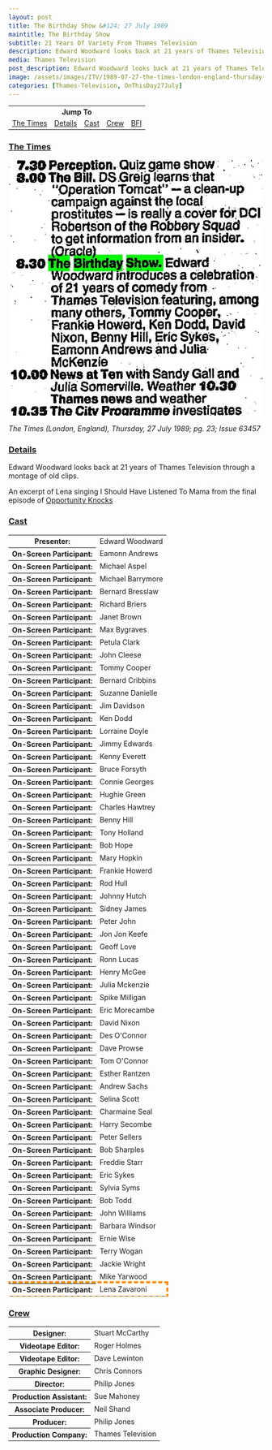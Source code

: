 ```yaml
---
layout: post
title: The Birthday Show &#124; 27 July 1989
maintitle: The Birthday Show
subtitle: 21 Years Of Variety From Thames Television
description: Edward Woodward looks back at 21 years of Thames Television through a montage of old clips. An excerpt of Lena singing I Should Have Listened To Mama from the final episode of Opportunity Knocks is shown.
media: Thames Television
post_description: Edward Woodward looks back at 21 years of Thames Television through a montage of old clips. An excerpt of Lena singing I Should Have Listened To Mama from the final episode of Opportunity Knocks is shown.
image: /assets/images/ITV/1989-07-27-the-times-london-england-thursday-page-23-200x200.png
categories: [Thames-Television, OnThisDay27July]
---
```


<table style="text-align:center;">
<tr><th colspan="5">Jump To</th></tr>

<tr>
<td><a href="#the-times">The Times</a></td>
<td><a href="#details">Details</a></td>
<td><a href="#cast">Cast</a></td>
<td><a href="#crew">Crew</a></td>
<td><a href="https://www.bfi.org.uk/films-tv-people/4ce2b79d412be">BFI</a></td>
</tr>
</table>

### [The Times](#times)
![](/assets/images/ITV/1989-07-27-the-times-london-england-thursday-page-23.jpg)

<cite>The Times (London, England), Thursday, 27 July 1989; pg. 23; Issue 63457</cite>

### [Details](details)
Edward Woodward looks back at 21 years of Thames Television through a montage of old clips.

An excerpt of Lena singing I Should Have Listened To Mama from the final episode of [Opportunity Knocks](/1978-03-20-opportunity-knocks)

### [Cast](cast)
<table>
<tr><th>Presenter:</th><td>Edward Woodward</td></tr>
<tr><th>On-Screen Participant:</th><td>Eamonn Andrews</td></tr>
<tr><th>On-Screen Participant:</th><td>Michael Aspel</td></tr>
<tr><th>On-Screen Participant:</th><td>Michael Barrymore</td></tr>
<tr><th>On-Screen Participant:</th><td>Bernard Bresslaw</td></tr>
<tr><th>On-Screen Participant:</th><td>Richard Briers</td></tr>
<tr><th>On-Screen Participant:</th><td>Janet Brown</td></tr>
<tr><th>On-Screen Participant:</th><td>Max Bygraves</td></tr>
<tr><th>On-Screen Participant:</th><td>Petula Clark</td></tr>
<tr><th>On-Screen Participant:</th><td>John Cleese</td></tr>
<tr><th>On-Screen Participant:</th><td>Tommy Cooper</td></tr>
<tr><th>On-Screen Participant:</th><td>Bernard Cribbins</td></tr>
<tr><th>On-Screen Participant:</th><td>Suzanne Danielle</td></tr>
<tr><th>On-Screen Participant:</th><td>Jim Davidson</td></tr>
<tr><th>On-Screen Participant:</th><td>Ken Dodd</td></tr>
<tr><th>On-Screen Participant:</th><td>Lorraine Doyle</td></tr>
<tr><th>On-Screen Participant:</th><td>Jimmy Edwards</td></tr>
<tr><th>On-Screen Participant:</th><td>Kenny Everett</td></tr>
<tr><th>On-Screen Participant:</th><td>Bruce Forsyth</td></tr>
<tr><th>On-Screen Participant:</th><td>Connie Georges</td></tr>
<tr><th>On-Screen Participant:</th><td>Hughie Green</td></tr>
<tr><th>On-Screen Participant:</th><td>Charles Hawtrey</td></tr>
<tr><th>On-Screen Participant:</th><td>Benny Hill</td></tr>
<tr><th>On-Screen Participant:</th><td>Tony Holland</td></tr>
<tr><th>On-Screen Participant:</th><td>Bob Hope</td></tr>
<tr><th>On-Screen Participant:</th><td>Mary Hopkin</td></tr>
<tr><th>On-Screen Participant:</th><td>Frankie Howerd</td></tr>
<tr><th>On-Screen Participant:</th><td>Rod Hull</td></tr>
<tr><th>On-Screen Participant:</th><td>Johnny Hutch</td></tr>
<tr><th>On-Screen Participant:</th><td>Sidney James</td></tr>
<tr><th>On-Screen Participant:</th><td>Peter John</td></tr>
<tr><th>On-Screen Participant:</th><td>Jon Jon Keefe</td></tr>
<tr><th>On-Screen Participant:</th><td>Geoff Love</td></tr>
<tr><th>On-Screen Participant:</th><td>Ronn Lucas</td></tr>
<tr><th>On-Screen Participant:</th><td>Henry McGee</td></tr>
<tr><th>On-Screen Participant:</th><td>Julia Mckenzie</td></tr>
<tr><th>On-Screen Participant:</th><td>Spike Milligan</td></tr>
<tr><th>On-Screen Participant:</th><td>Eric Morecambe</td></tr>
<tr><th>On-Screen Participant:</th><td>David Nixon</td></tr>
<tr><th>On-Screen Participant:</th><td>Des O'Connor</td></tr>
<tr><th>On-Screen Participant:</th><td>Dave Prowse</td></tr>
<tr><th>On-Screen Participant:</th><td>Tom O'Connor</td></tr>
<tr><th>On-Screen Participant:</th><td>Esther Rantzen</td></tr>
<tr><th>On-Screen Participant:</th><td>Andrew Sachs</td></tr>
<tr><th>On-Screen Participant:</th><td>Selina Scott</td></tr>
<tr><th>On-Screen Participant:</th><td>Charmaine Seal</td></tr>
<tr><th>On-Screen Participant:</th><td>Harry Secombe</td></tr>
<tr><th>On-Screen Participant:</th><td>Peter Sellers</td></tr>
<tr><th>On-Screen Participant:</th><td>Bob Sharples</td></tr>
<tr><th>On-Screen Participant:</th><td>Freddie Starr</td></tr>
<tr><th>On-Screen Participant:</th><td>Eric Sykes</td></tr>
<tr><th>On-Screen Participant:</th><td>Sylvia Syms</td></tr>
<tr><th>On-Screen Participant:</th><td>Bob Todd</td></tr>
<tr><th>On-Screen Participant:</th><td>John Williams</td></tr>
<tr><th>On-Screen Participant:</th><td>Barbara Windsor</td></tr>
<tr><th>On-Screen Participant:</th><td>Ernie Wise</td></tr>
<tr><th>On-Screen Participant:</th><td>Terry Wogan</td></tr>
<tr><th>On-Screen Participant:</th><td>Jackie Wright</td></tr>
<tr><th>On-Screen Participant:</th><td>Mike Yarwood</td></tr>
<tr style="outline: 4px dashed darkorange;"><th>On-Screen Participant:</th><td>Lena Zavaroni</td></tr>
</table>

### [Crew](crew)
<table>
<tr><th>Designer:</th><td>Stuart McCarthy</td></tr>
<tr><th>Videotape Editor:</th><td>Roger Holmes</td></tr>
<tr><th>Videotape Editor:</th><td>Dave Lewinton</td></tr>
<tr><th>Graphic Designer:</th><td>Chris Connors</td></tr>
<tr><th>Director:</th><td>Philip Jones</td></tr>
<tr><th>Production Assistant:</th><td>Sue Mahoney</td></tr>
<tr><th>Associate Producer:</th><td>Neil Shand</td></tr>
<tr><th>Producer:</th><td>Philip Jones</td></tr>
<tr><th>Production Company:</th><td>Thames Television</td></tr>
</table>


